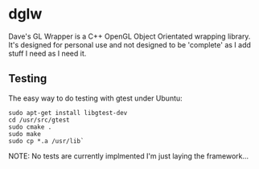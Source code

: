 dglw
====
Dave's GL Wrapper is a C++ OpenGL Object Orientated wrapping library. It's designed for personal use and not designed to be 'complete' as I add stuff I need as I need it.

Testing
-------
The easy way to do testing with gtest under Ubuntu:

    sudo apt-get install libgtest-dev
    cd /usr/src/gtest
    sudo cmake .
    sudo make
    sudo cp *.a /usr/lib`

NOTE: No tests are currently implmented I'm just laying the framework...

